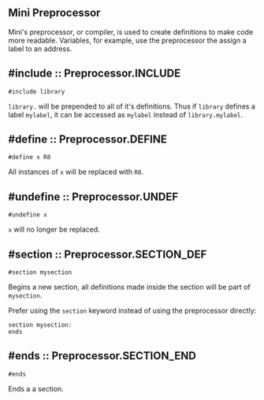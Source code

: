 ## Mini Preprocessor

Mini's preprocessor, or compiler, is used to create definitions to make code more readable. Variables, for example, use the preprocessor the assign a label to an address.

## \#include :: Preprocessor.INCLUDE

```assembly
#include library
```

`library.` will be prepended to all of it's definitions. Thus if `library` defines a label `mylabel`, it can be accessed as `mylabel` instead of `library.mylabel`.

## #define :: Preprocessor.DEFINE

```assembly
#define x R8
```

All instances of `x` will be replaced with `R8`.

## #undefine :: Preprocessor.UNDEF

```assembly
#undefine x
```

`x` will no longer be replaced.

## #section :: Preprocessor.SECTION_DEF

```assembly
#section mysection
```

Begins a new section, all definitions made inside the section will be part of `mysection`.

Prefer using the `section` keyword instead of using the preprocessor directly:

```assembly
section mysection:
ends
```

## #ends :: Preprocessor.SECTION_END

```assembly
#ends
```

Ends a a section.
